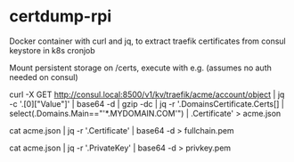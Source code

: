 # certdump-rpi
Docker container with curl and jq, to extract traefik certificates from consul keystore in k8s cronjob

Mount persistent storage on /certs, execute with e.g. (assumes no auth needed on consul)

curl -X GET http://consul.local:8500/v1/kv/traefik/acme/account/object | jq -c '.[0]["Value"]' | base64 -d | gzip -dc | jq -r '.DomainsCertificate.Certs[] | select(.Domains.Main=="'*.MYDOMAIN.COM'") | .Certificate' > acme.json 

cat acme.json | jq -r '.Certificate' | base64 -d > fullchain.pem 

cat acme.json | jq -r '.PrivateKey' | base64 -d > privkey.pem
